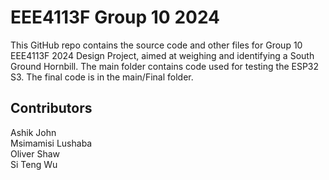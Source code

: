 # EEE4113F Group 10 2024
 This GitHub repo contains the source code and other files for Group 10 EEE4113F 2024 Design Project, aimed at weighing and identifying a South Ground Hornbill. The main folder contains code used for testing the ESP32 S3. The final code is in the main/Final folder. 

## Contributors
Ashik John\
Msimamisi Lushaba\
Oliver Shaw\
Si Teng Wu
